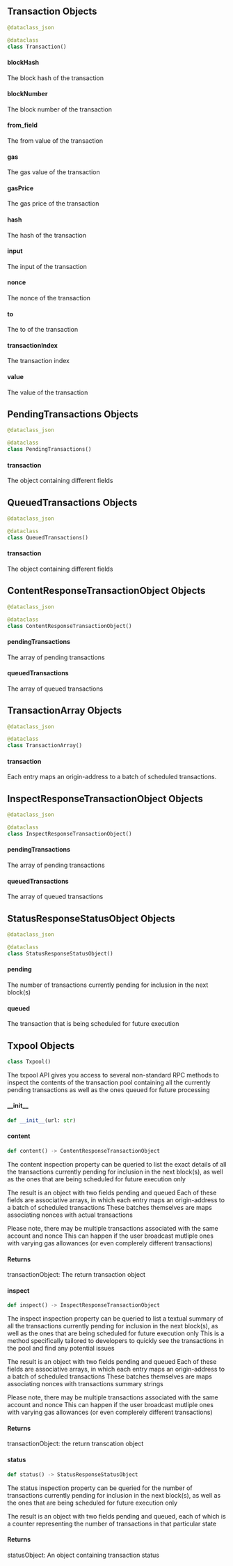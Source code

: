 ## Transaction Objects

```python
@dataclass_json

@dataclass
class Transaction()
```

#### blockHash

The block hash of the transaction

#### blockNumber

The block number of the transaction

#### from\_field

The from value of the transaction

#### gas

The gas value of the transaction

#### gasPrice

The gas price of the transaction

#### hash

The hash of the transaction

#### input

The input of the transaction

#### nonce

The nonce of the transaction

#### to

The to of the transaction

#### transactionIndex

The transaction index

#### value

The value of the transaction

## PendingTransactions Objects

```python
@dataclass_json

@dataclass
class PendingTransactions()
```

#### transaction

The object containing different fields

## QueuedTransactions Objects

```python
@dataclass_json

@dataclass
class QueuedTransactions()
```

#### transaction

The object containing different fields

## ContentResponseTransactionObject Objects

```python
@dataclass_json

@dataclass
class ContentResponseTransactionObject()
```

#### pendingTransactions

The array of pending transactions

#### queuedTransactions

The array of queued transactions

## TransactionArray Objects

```python
@dataclass_json

@dataclass
class TransactionArray()
```

#### transaction

Each entry maps an origin-address to a batch of scheduled transactions.

## InspectResponseTransactionObject Objects

```python
@dataclass_json

@dataclass
class InspectResponseTransactionObject()
```

#### pendingTransactions

The array of pending transactions

#### queuedTransactions

The array of queued transactions

## StatusResponseStatusObject Objects

```python
@dataclass_json

@dataclass
class StatusResponseStatusObject()
```

#### pending

The number of transactions currently pending for inclusion in the next block(s)

#### queued

The transaction that is being scheduled for future execution

## Txpool Objects

```python
class Txpool()
```

The txpool API gives you access to several non-standard RPC methods to inspect the contents of  the transaction pool containing all the currently pending transactions as well as the ones queued  for future processing

#### \_\_init\_\_

```python
def __init__(url: str)
```

#### content

```python
def content() -> ContentResponseTransactionObject
```

The content inspection property can be queried to list the exact details of all the transactions currently pending for inclusion in the next block(s), as well as the ones that are being scheduled for future execution only

The result is an object with two fields pending and queued
 Each of these fields are associative arrays, in which each entry maps an origin-address to a batch of scheduled transactions
 These batches themselves are maps associating nonces with actual transactions

Please note, there may be multiple transactions associated with the same account and nonce
 This can happen if the user broadcast mutliple ones with varying gas allowances (or even complerely different transactions)
#### Returns

transactionObject: The return transaction object

#### inspect

```python
def inspect() -> InspectResponseTransactionObject
```

The inspect inspection property can be queried to list a textual summary of all the transactions currently pending for inclusion in the next block(s), as well as the ones that are being scheduled for future execution only
 This is a method specifically tailored to developers to quickly see the transactions in the pool and find any potential issues

The result is an object with two fields pending and queued
 Each of these fields are associative arrays, in which each entry maps an origin-address to a batch of scheduled transactions
 These batches themselves are maps associating nonces with transactions summary strings

Please note, there may be multiple transactions associated with the same account and nonce
 This can happen if the user broadcast mutliple ones with varying gas allowances (or even complerely different transactions)
#### Returns

transactionObject: the return transcation object

#### status

```python
def status() -> StatusResponseStatusObject
```

The status inspection property can be queried for the number of transactions currently pending for inclusion in the next block(s), as well as the ones that are being scheduled for future execution only

The result is an object with two fields pending and queued, each of which is a counter representing the number of transactions in that particular state
#### Returns

statusObject: An object containing transaction status

